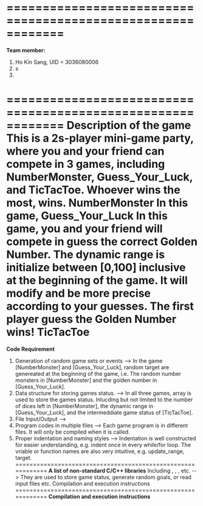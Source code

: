 ============================================================
============================================================
**Team member:**
1. Ho Kin Sang, UID = 3036080006
2. s
3. 
============================================================
**Description of the game**
This is a 2s-player mini-game party, where you and your friend can compete in 3 games, including NumberMonster, Guess_Your_Luck, and TicTacToe. Whoever wins the most, wins.
**NumberMonster**
In this game, 
**Guess_Your_Luck**
In this game, you and your friend will compete in guess the correct **Golden Number**. The dynamic range is initialize between [0,100] inclusive at the beginning of the game. It will modify and be more precise according to your guesses. The first player guess the **Golden Number** wins!
**TicTacToe**
============================================================
**Code Requirement**
1. Generation of random game sets or events
--> In the game [NumberMonster] and [Guess_Your_Luck], random target are genereated at the beginning of the game, i.e. The random number monsters in [NumberMonster] and the golden number in [Guess_Your_Luck].
2. Data structure for storing games status.
--> In all three games, array is used to store the games status. Inlucding but not limited to the number of dices left in [NumberMonster], the dynamic range in [Guess_Your_Luck], and the intermeddiate game status of [TicTacToe].
4. File Input/Output
--> 
5. Program codes in multiple files
--> Each game program is in different files. It will only be compiled when it is called.
6. Proper indentation and naming styles
--> Indentation is well constructed for easier understanding, e.g. indent once in every while/for loop. The vriable or function names are also very intuitive, e.g. update_range, target.
============================================================
**A list of non-standard C/C++ libraries**
Including <Vector>, <Random>, <string>, <fstream> etc.
--> They are used to store game status, generate random goals, or read input files etc.
Compilation and execution instructions
============================================================
**Compilation and execution instructions**

